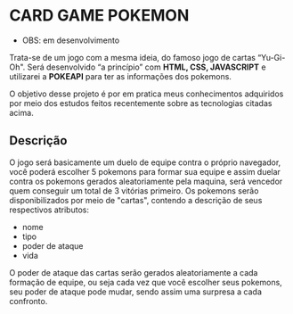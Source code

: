 # CARD GAME POKEMON

* OBS: em desenvolvimento

Trata-se de um jogo com a mesma ideia, do famoso jogo de cartas “Yu-Gi-Oh". Será desenvolvido “a princípio” com **HTML, CSS, JAVASCRIPT** e utilizarei a **POKEAPI** para ter as informações dos pokemons.

O objetivo desse projeto é por em pratica meus conhecimentos adquiridos por meio dos estudos feitos recentemente sobre as tecnologias citadas acima.

## Descrição 

O jogo será basicamente um duelo de equipe contra o próprio navegador, você poderá escolher 5 pokemons para formar sua equipe e assim duelar contra os pokemons gerados aleatoriamente pela maquina, será vencedor quem conseguir um total de 3 vitórias primeiro. Os pokemons serão disponibilizados por meio de "cartas", contendo a descrição de seus respectivos atributos:

* nome
* tipo
* poder de ataque
* vida

O poder de ataque das cartas serão gerados aleatoriamente a cada formação de equipe, ou seja cada vez que você escolher seus pokemons, seu poder de ataque pode mudar, sendo assim uma surpresa a cada confronto.